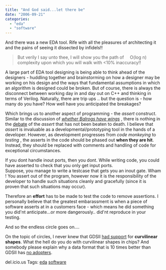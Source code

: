 ```yaml
---
title: "And God said...let there be"
date: "2006-09-21"
categories: 
  - "eda"
  - "software"
---
```


And there was a new EDA tool. Rife with all the pleasures of architecting it and the pains of seeing it dissected by infidels!!

> But verily I say unto thee, I will show you the path of     O(log n) complexity upon which you will walk with <10% inaccuracy!!

A large part of EDA tool designing is being able to think ahead of the designers - huddling together and brainstorming on how a designer may be working on his design and the ways that fundamental assumptions in which an algorithm is designed could be broken. But of course, there is always the disconnect between working day in and day out on C++ and thinking in terms of Verilog. Naturally, there are trip ups .. but the question is - how many do you have? How well have you anticipated the breakages?

Which brings us to another aspect of programming - the _assert_ construct. Similar to the discussion of [_whether Balrogs have wings_](http://www.glyphweb.com/ARDA/b/balrogs.html) , there is nothing in the [debate](http://groups.google.com/group/comp.lang.c++/msg/bad7a8029bc09b7a) of the _assert_ that has not been beaten to death. I believe that _assert_ is invaluable as a developmental/prototyping tool in the hands of a developer. However, as development progresses from _code monkeying_ to _testing_ , the asserts in the code should be phased out **when they are hit**. Instead, they should be replaced with comments and handling of code for exceptional circumstances.

If you dont handle inout ports, then you dont. While writing code, you could have asserted to check that you only get input ports. Suppose, you manage to write a testcase that gets you an inout gate. Wham! You assert out of the program, however now it is the responsibility of the developer to handle such situations cleanly and gracefully (since it is proven that such situations may occur).

Therefore an **effort** has to be made to test the code to remove assertions. I personally believe that the greatest embarassment is when a piece of software asserts at in a customers face - which means he did something you did'nt anticipate...or more dangerously.. did'nt reproduce in your testing.

And so the endless circle goes on....

On the topic of circles, I never knew that GDSII [had support](http://www.eet.com/news/latest/showArticle.jhtml?articleID=10806053) for **curvilinear shapes**. What the hell do you do with curvilinear shapes in chips? And somebody please explain why a data format that is 10 times better than GDSII has [no adopters](http://www.eetimes.com/news/design/showArticle.jhtml?articleID=193004337).

del.icio.us Tags: [eda](http://del.icio.us/sss8ue/eda) [software](http://del.icio.us/sss8ue/software)
